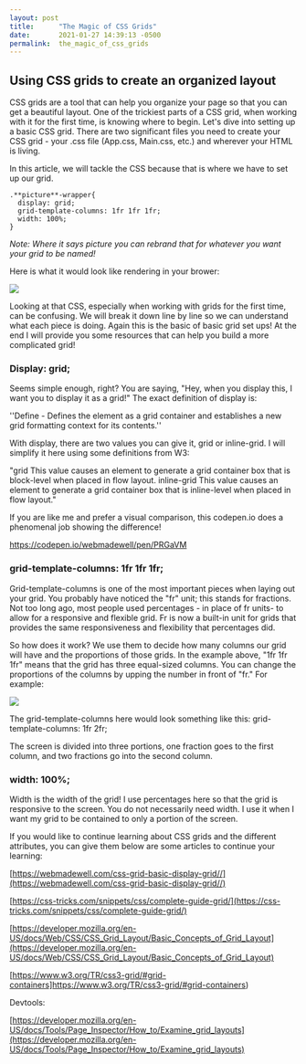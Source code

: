 ```yaml
---
layout: post
title:      "The Magic of CSS Grids"
date:       2021-01-27 14:39:13 -0500
permalink:  the_magic_of_css_grids
---
```


## Using CSS grids to create an organized layout

CSS grids are a tool that can help you organize your page so that you can get a beautiful layout. One of the trickiest parts of a CSS grid, when working with it for the first time, is knowing where to begin. Let's dive into setting up a basic CSS grid. There are two significant files you need to create your CSS grid - your .css file (App.css, Main.css, etc.) and wherever your HTML is living. 

In this article, we will tackle the CSS because that is where we have to set up our grid. 

```
.**picture**-wrapper{
  display: grid;
  grid-template-columns: 1fr 1fr 1fr;
  width: 100%;
}
```

*Note: Where it says picture you can rebrand that for whatever you want your grid to be named!*

Here is what it would look like rendering in your brower:

![](https://i.imgur.com/sDPOW0a.png)

Looking at that CSS, especially when working with grids for the first time, can be confusing. We will break it down line by line so we can understand what each piece is doing. Again this is the basic of basic grid set ups! At the end I will provide you some resources that can help you build a more complicated grid!

### Display: grid;

Seems simple enough, right? You are saying, "Hey, when you display this, I want you to display it as a grid!" The exact definition of display is:

''Define - Defines the element as a grid container and establishes a new grid formatting context for its contents.''

With display, there are two values you can give it, grid or inline-grid. I will simplify it here using some definitions from W3:

"grid
This value causes an element to generate a grid container box that is block-level when placed in flow layout.
inline-grid
This value causes an element to generate a grid container box that is inline-level when placed in flow layout."

If you are like me and prefer a visual comparison, this codepen.io does a phenomenal job showing the difference!

 https://codepen.io/webmadewell/pen/PRGaVM

### grid-template-columns: 1fr 1fr 1fr;

Grid-template-columns is one of the most important pieces when laying out your grid. You probably have noticed the "fr" unit; this stands for fractions. Not too long ago, most people used percentages - in place of fr units- to allow for a responsive and flexible grid. Fr is now a built-in unit for grids that provides the same responsiveness and flexibility that percentages did.

So how does it work? We use them to decide how many columns our grid will have and the proportions of those grids. In the example above, "1fr 1fr 1fr" means that the grid has three equal-sized columns. You can change the proportions of the columns by upping the number in front of "fr." For example:

![](https://i.imgur.com/RZauxYI.png)

The grid-template-columns here would look something like this: 
grid-template-columns: 1fr 2fr; 

The screen is divided into three portions,  one fraction goes to the first column, and two fractions go into the second column.

### width: 100%;

Width is the width of the grid! I use percentages here so that the grid is responsive to the screen. You do not necessarily need width. I use it when I want my grid to be contained to only a portion of the screen. 

If you would like to continue learning about CSS grids and the different attributes, you can give them below are some articles to continue your learning:

[https://webmadewell.com/css-grid-basic-display-grid//](https://webmadewell.com/css-grid-basic-display-grid//)

[https://css-tricks.com/snippets/css/complete-guide-grid/](https://css-tricks.com/snippets/css/complete-guide-grid/)

[https://developer.mozilla.org/en-US/docs/Web/CSS/CSS_Grid_Layout/Basic_Concepts_of_Grid_Layout](https://developer.mozilla.org/en-US/docs/Web/CSS/CSS_Grid_Layout/Basic_Concepts_of_Grid_Layout)

[https://www.w3.org/TR/css3-grid/#grid-containers]https://www.w3.org/TR/css3-grid/#grid-containers)

Devtools:

[https://developer.mozilla.org/en-US/docs/Tools/Page_Inspector/How_to/Examine_grid_layouts](https://developer.mozilla.org/en-US/docs/Tools/Page_Inspector/How_to/Examine_grid_layouts)
